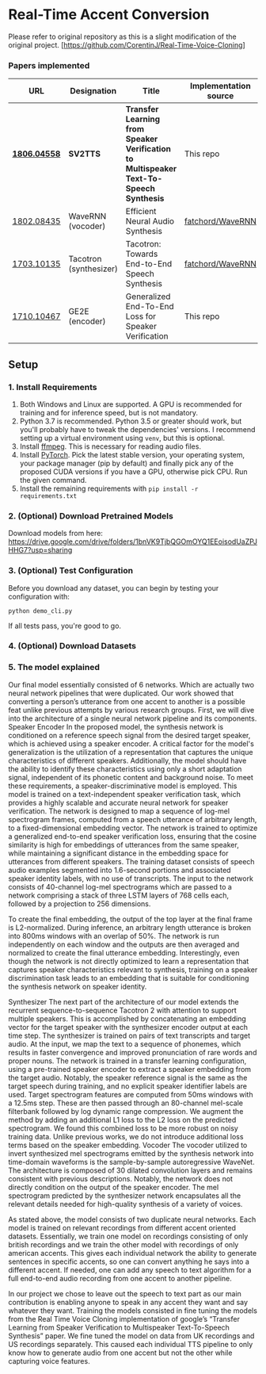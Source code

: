 # Real-Time Accent Conversion
Please refer to original repository as this is a slight modification of the original project. [https://github.com/CorentinJ/Real-Time-Voice-Cloning]

### Papers implemented  
| URL | Designation | Title | Implementation source |
| --- | ----------- | ----- | --------------------- |
|[**1806.04558**](https://arxiv.org/pdf/1806.04558.pdf) | **SV2TTS** | **Transfer Learning from Speaker Verification to Multispeaker Text-To-Speech Synthesis** | This repo |
|[1802.08435](https://arxiv.org/pdf/1802.08435.pdf) | WaveRNN (vocoder) | Efficient Neural Audio Synthesis | [fatchord/WaveRNN](https://github.com/fatchord/WaveRNN) |
|[1703.10135](https://arxiv.org/pdf/1703.10135.pdf) | Tacotron (synthesizer) | Tacotron: Towards End-to-End Speech Synthesis | [fatchord/WaveRNN](https://github.com/fatchord/WaveRNN)
|[1710.10467](https://arxiv.org/pdf/1710.10467.pdf) | GE2E (encoder)| Generalized End-To-End Loss for Speaker Verification | This repo |


## Setup

### 1. Install Requirements
1. Both Windows and Linux are supported. A GPU is recommended for training and for inference speed, but is not mandatory.
2. Python 3.7 is recommended. Python 3.5 or greater should work, but you'll probably have to tweak the dependencies' versions. I recommend setting up a virtual environment using `venv`, but this is optional.
3. Install [ffmpeg](https://ffmpeg.org/download.html#get-packages). This is necessary for reading audio files.
4. Install [PyTorch](https://pytorch.org/get-started/locally/). Pick the latest stable version, your operating system, your package manager (pip by default) and finally pick any of the proposed CUDA versions if you have a GPU, otherwise pick CPU. Run the given command.
5. Install the remaining requirements with `pip install -r requirements.txt`

### 2. (Optional) Download Pretrained Models
Download models from here: https://drive.google.com/drive/folders/1bnVK9TjbQGOmOYQ1EEoisodUaZPJHHG7?usp=sharing

### 3. (Optional) Test Configuration
Before you download any dataset, you can begin by testing your configuration with:

`python demo_cli.py`

If all tests pass, you're good to go.

### 4. (Optional) Download Datasets


### 5. The model explained
Our final model essentially consisted of 6 networks. Which are actually two neural network pipelines that were duplicated. Our work showed that converting a person’s utterance from one accent to another is a possible feat unlike previous attempts by various research groups. First, we will dive into the architecture of a single neural network pipeline and its components.
Speaker Encoder
In the proposed model, the synthesis network is conditioned on a reference speech signal from the desired target speaker, which is achieved using a speaker encoder. A critical factor for the model's generalization is the utilization of a representation that captures the unique characteristics of different speakers. Additionally, the model should have the ability to identify these characteristics using only a short adaptation signal, independent of its phonetic content and background noise. 
To meet these requirements, a speaker-discriminative model is employed. This model is trained on a text-independent speaker verification task, which provides a highly scalable and accurate neural network for speaker verification. The network is designed to map a sequence of log-mel spectrogram frames, computed from a speech utterance of arbitrary length, to a fixed-dimensional embedding vector. 
The network is trained to optimize a generalized end-to-end speaker verification loss, ensuring that the cosine similarity is high for embeddings of utterances from the same speaker, while maintaining a significant distance in the embedding space for utterances from different speakers. The training dataset consists of speech audio examples segmented into 1.6-second portions and associated speaker identity labels, with no use of transcripts. The input to the network consists of 40-channel log-mel spectrograms which are passed to a network comprising a stack of three LSTM layers of 768 cells each, followed by a projection to 256 dimensions. 

To create the final embedding, the output of the top layer at the final frame is L2-normalized. During inference, an arbitrary length utterance is broken into 800ms windows with an overlap of 50%. The network is run independently on each window and the outputs are then averaged and normalized to create the final utterance embedding. Interestingly, even though the network is not directly optimized to learn a representation that captures speaker characteristics relevant to synthesis, training on a speaker discrimination task leads to an embedding that is suitable for conditioning the synthesis network on speaker identity.

Synthesizer
The next part of the architecture of our model extends the recurrent sequence-to-sequence Tacotron 2 with attention to support multiple speakers. This is accomplished by concatenating an embedding vector for the target speaker with the synthesizer encoder output at each time step. 
The synthesizer is trained on pairs of text transcripts and target audio. At the input, we map the text to a sequence of phonemes, which results in faster convergence and improved pronunciation of rare words and proper nouns. The network is trained in a transfer learning configuration, using a pre-trained speaker encoder to extract a speaker embedding from the target audio. Notably, the speaker reference signal is the same as the target speech during training, and no explicit speaker identifier labels are used. 
Target spectrogram features are computed from 50ms windows with a 12.5ms step. These are then passed through an 80-channel mel-scale filterbank followed by log dynamic range compression. We augment the method by adding an additional L1 loss to the L2 loss on the predicted spectrogram. We found this combined loss to be more robust on noisy training data. Unlike previous works, we do not introduce additional loss terms based on the speaker embedding.
Vocoder
The vocoder utilized to invert synthesized mel spectrograms emitted by the synthesis network into time-domain waveforms is the sample-by-sample autoregressive WaveNet. The architecture is composed of 30 dilated convolution layers and remains consistent with previous descriptions. Notably, the network does not directly condition on the output of the speaker encoder. The mel spectrogram predicted by the synthesizer network encapsulates all the relevant details needed for high-quality synthesis of a variety of voices. 


As stated above, the model consists of two duplicate neural networks. Each model is trained on relevant recordings from different accent oriented datasets. Essentially, we train one model on recordings consisting of only british recordings and we train the other model with recordings of only american accents. This gives each individual network the ability to generate sentences in specific accents, so one can convert anything he says into a different accent. If needed, one can add any speech to text algorithm for a full end-to-end audio recording from one accent to another pipeline.

In our project we chose to leave out the speech to text part as our main contribution is enabling anyone to speak in any accent they want and say whatever they want. 
Training the models consisted in fine tuning the models from the Real Time Voice Cloning implementation of google’s “Transfer Learning from Speaker Verification to Multispeaker Text-To-Speech Synthesis” paper. We fine tuned the model on data from UK recordings and US recordings separately. This caused each individual TTS pipeline to only know how to generate audio from one accent but not the other while capturing voice features.


